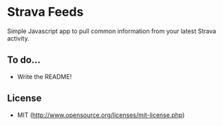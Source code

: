 # Strava Feeds

Simple Javascript app to pull common information from your latest Strava activity.

## To do...

* Write the README!

## License

- MIT (http://www.opensource.org/licenses/mit-license.php)